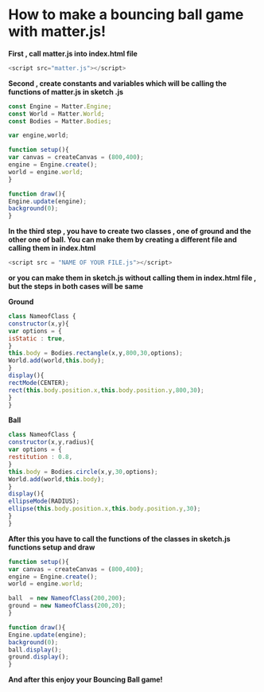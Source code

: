 # How to make a bouncing ball game with matter.js!
**First , call matter.js into index.html file**
```javascript
<script src="matter.js"></script>
```
**Second , create constants and variables which will be calling the functions of matter.js in sketch .js**
```javascript
const Engine = Matter.Engine;
const World = Matter.World;
const Bodies = Matter.Bodies;
```
```javascript
var engine,world;
```
```javascript
function setup(){
var canvas = createCanvas = (800,400);
engine = Engine.create();
world = engine.world;
}
```
```javascript
function draw(){
Engine.update(engine);
background(0);
}
```
**In the third step , you have to create two classes , one of ground and the other one of ball.
You can make them by creating a different file and calling them in index.html**
```javascript
<script src = "NAME OF YOUR FILE.js"></script>
```
**or you can make them in sketch.js without calling them in index.html file , but the steps in both cases will be same**
   
**Ground**
```javascript
class NameofClass {
constructor(x,y){
var options = {
isStatic : true,
}
this.body = Bodies.rectangle(x,y,800,30,options);
World.add(world,this.body);
}
display(){
rectMode(CENTER);
rect(this.body.position.x,this.body.position.y,800,30);
}
}
```
**Ball**
```javascript
class NameofClass {
constructor(x,y,radius){
var options = {
restitution : 0.8,
}
this.body = Bodies.circle(x,y,30,options);
World.add(world,this.body);
}
display(){
ellipseMode(RADIUS);
ellipse(this.body.position.x,this.body.position.y,30);
}
}
```
**After this you have to call the functions of the classes in sketch.js functions setup and draw**
```javascript
function setup(){
var canvas = createCanvas = (800,400);
engine = Engine.create();
world = engine.world;

ball  = new NameofClass(200,200);
ground = new NameofClass(200,20);
}

function draw(){
Engine.update(engine);
background(0);
ball.display();
ground.display();
}
```
**And after this enjoy your Bouncing Ball game!**
